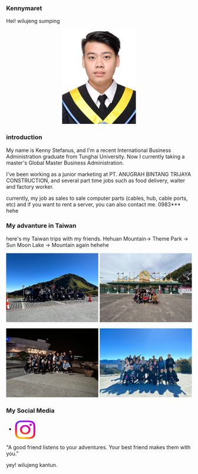 ### Kennymaret
Hei! wilujeng sumping

<p align="center">
<img src="057-複製-2-1 (1).jpg" width="200">
</p>

### introduction
My name is Kenny Stefanus, and I'm a recent International Business Administration graduate from Tunghai University. Now I currently taking a master's Global Master Business Administration.

I've been working as a junior marketing at PT. ANUGRAH BINTANG TRIJAYA CONSTRUCTION, and several part time jobs such as food delivery, waiter and factory worker.

currently, my job as sales to sale computer parts (cables, hub, cable ports, etc) and if you want to rent a server, you can also contact me. 0983*** hehe 

### My advanture in Taiwan

here's my Taiwan trips with my friends.
Hehuan Mountain-> Theme Park -> Sun Moon Lake -> Mountain again hehehe
<p align="left">
<img src="1668958653405..jpg" width="250"  p align="right">  <img src="line_320616710284411.jpg" width="250">
<p align="left">
<img src="line_320621185822066.jpg" width="250"  p align="right">  <img src="line_320645895880650.jpg" width="250">



### My Social Media
- <a href="https://instagram.com/kennystefanus" target="blank"><img align="center" src="Instalogo.jpeg" Width="55" height="50" alt="kennystefanus"/></a>


 "A good friend listens to your adventures. Your best friend makes them with you."




yey! wilujeng kantun. 













<!--
**kennymaret/kennymaret** is a ✨ _special_ ✨ repository because its `README.md` (this file) appears on your GitHub profile.

Here are some ideas to get you started:

- 🔭 I’m currently working on ...
- 🌱 I’m currently learning ...
- 👯 I’m looking to collaborate on ...
- 🤔 I’m looking for help with ...
- 💬 Ask me about ...
- 📫 How to reach me: ...
- 😄 Pronouns: ...
- ⚡ Fun fact: ...
-->
